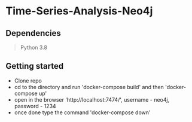 # Time-Series-Analysis-Neo4j

## Dependencies

> Python 3.8

## Getting started
* Clone repo
* cd to the directory and run 'docker-compose build' and then 'docker-compose up'
* open in the browser 'http://localhost:7474/', username - neo4j, password - 1234
* once done type the command 'docker-compose down'
